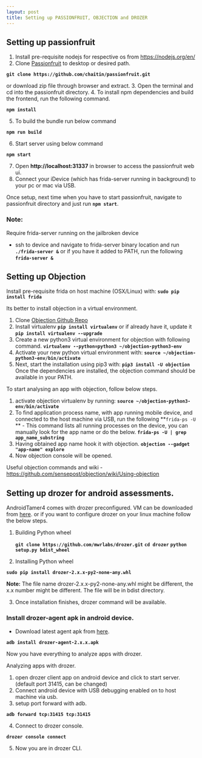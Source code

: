 ```yaml
---
layout: post
title: Setting up PASSIONFRUIT, OBJECTION and DROZER
---
```



## Setting up passionfruit
1. Install pre-requisite nodejs for respective os from https://nodejs.org/en/
2. Clone [Passionfruit](https://github.com/chaitin/passionfruit) to desktop or desired path.

**`git clone https://github.com/chaitin/passionfruit.git`**

or download zip file through browser and extract.
3. Open the terminal and cd into the passionfruit directory.
4. To install npm dependencies and build the frontend, run the following command.

**`npm install`**

5. To build the bundle run below command

**`npm run build`**

6. Start server using below command

**`npm start`**

7. Open **http://localhost:31337** in browser to access the passionfruit web ui.
8. Connect your iDevice (which has frida-server running in background) to your pc or mac via USB.

Once setup, next time when you have to start passionfruit, navigate to passionfruit directory and just run **`npm start`**.


### Note:
Require frida-server running on the jailbroken device
- ssh to device and navigate to frida-server binary location and run 
	**`./frida-server &`**
	or if you have it added to PATH, run the following
	**`frida-server &`**

## Setting up Objection

Install pre-requisite frida on host machine (OSX/Linux) with:
	**`sudo pip install frida`**

Its better to install objection in a virtual environment.
1. Clone [Objection Github Repo](https://github.com/sensepost/objection/)
2. Install virtualenv
	**`pip install virtualenv`**
	or if already have it, update it
	**`pip install virtualenv --upgrade`**
3. Create a new python3 virtual environment for objection with following command.
	**`virtualenv --python=python3 ~/objection-python3-env`**
4. Activate your new python virtual environment with:
	**`source ~/objection-python3-env/bin/activate`**
5. Next, start the installation using pip3 with:
	**`pip3 install -U objection`**
	Once the dependencies are installed, the objection command should be available in your PATH.

To start analysing an app with objection, follow below steps.
1. activate objection virtualenv by running:
	**`source ~/objection-python3-env/bin/activate`**
2. To find application process name, with app running mobile device, and connected to the host machine via USB, run the following
	**`frida-ps -U` ** - This command lists all running processes on the device, you can manually look for the app name or do the below.
	**`frida-ps -U | grep app_name_substring`**
3. Having obtained app name hook it with objection.
	**`objection --gadget "app-name" explore`**
4. Now objection console will be opened.

Useful objection commands and wiki - https://github.com/sensepost/objection/wiki/Using-objection

## Setting up drozer for android assessments.

AndroidTamer4 comes with drozer preconfigured. VM can be downloaded from
[here](https://androidtamer.com/tamer4-release). or  if you want to configure drozer on your linux machine follow the below steps.
1. Building Python wheel
	
	**`git clone https://github.com/mwrlabs/drozer.git`**
	**`cd drozer`**
	**`python setup.py bdist_wheel`**

2. Installing Python wheel

**`sudo pip install drozer-2.x.x-py2-none-any.whl`**

**Note:** The file name drozer-2.x.x-py2-none-any.whl might be different, the x.x number might be different. The file will be in bdist directory.

3. Once installation finishes, drozer command will be available.

### Install drozer-agent apk in android device.
- Download latest agent apk from [here](https://github.com/mwrlabs/drozer/releases/).

**`adb install drozer-agent-2.x.x.apk`**

Now you have everything to analyze apps with drozer.

Analyzing apps with drozer.
1. open drozer client app on android device and click to start server. (default port 31415, can be changed)
2. Connect android device with USB debugging enabled on to host machine via usb.
3. setup port forward with adb.

**`adb forward tcp:31415 tcp:31415`**

4. Connect to drozer console.

**`drozer console connect`**

5. Now you are in drozer CLI.
